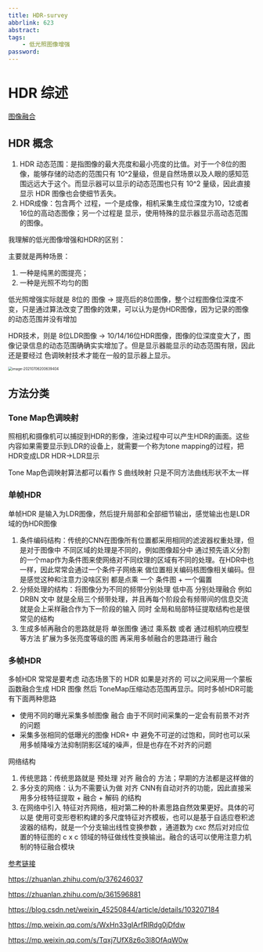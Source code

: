 ```yaml
---
title: HDR-survey
abbrlink: 623
abstract:
tags:
	- 低光照图像增强
password:
---
```



<!--more-->

# HDR  综述

[图像融合](https://blog.csdn.net/ZHANG2012LIANG/article/details/85031065)

## HDR 概念

1. HDR 动态范围：是指图像的最大亮度和最小亮度的比值。对于一个8位的图像，能够存储的动态的范围只有 10^2量级，但是自然场景以及人眼的感知范围远远大于这个。而显示器可以显示的动态范围也只有 10^2 量级，因此直接显示 HDR 图像也会使细节丢失。
2. HDR成像：包含两个 过程，一个是成像，相机采集生成位深度为10，12或者16位的高动态图像；另一个过程是 显示，使用特殊的显示器显示高动态范围的图像。

我理解的低光图像增强和HDR的区别：

主要就是两种场景：

1. 一种是纯黑的图提亮；
2. 一种是光照不均匀的图

低光照增强实际就是 8位的 图像 -> 提亮后的8位图像，整个过程图像位深度不变，只是通过算法改变了图像的效果，可以认为是伪HDR图像，因为记录的图像的动态范围并没有增加

HDR技术，则是 8位LDR图像 -> 10/14/16位HDR图像，图像的位深度变大了，图像记录信息的动态范围确确实实增加了。但是显示器能显示的动态范围有限，因此还是要经过 色调映射技术才能在一般的显示器上显示。

<img src="C:/Users/10729/AppData/Roaming/Typora/typora-user-images/image-20210706200639404.png" alt="image-20210706200639404" style="zoom:50%;" />

## 方法分类

### Tone Map色调映射 

照相机和摄像机可以捕捉到HDR的影像，渲染过程中可以产生HDR的画面。这些内容如果需要显示到LDR的设备上，就需要一个称为tone mapping的过程，把HDR变成LDR   HDR->LDR显示  

Tone Map色调映射算法都可以看作  S  曲线映射  只是不同方法曲线形状不太一样

### 单帧HDR

单帧HDR 是输入为LDR图像，然后提升局部和全部细节输出，感觉输出也是LDR域的伪HDR图像

1. 条件编码结构：传统的CNN在图像所有位置都采用相同的滤波器权重处理，但是对于图像中 不同区域的处理是不同的，例如图像超分中 通过预先语义分割的一个map作为条件图来使网络对不同纹理的区域有不同的处理。在HDR中也一样，因此常常会通过一个条件子网络来 做位置相关编码核图像相关编码。但是感觉这种和注意力没啥区别  都是点乘 一个  条件图 + 一个偏置
2. 分频处理的结构：将图像分为不同的频带分别处理  低中高 分别处理融合  例如 DRBN 文中  就是全局三个频带处理，并且再每个阶段会有频带间的信息交流  就是会上采样融合作为下一阶段的输入   同时  全局和局部特征提取结构也是很常见的结构
3. 生成多帧再融合的思路就是将 单张图像 通过 乘系数 或者 通过相机响应模型等方法 扩展为多张亮度等级的图  再采用多帧融合的思路进行 融合 

### 多帧HDR

多帧HDR 常常是要考虑 动态场景下的 HDR  如果是对齐的 可以之间采用一个蒙板函数融合生成 HDR 图像  然后 ToneMap压缩动态范围再显示。同时多帧HDR可能有下面两种思路

* 使用不同的曝光采集多帧图像 融合  由于不同时间采集的一定会有前景不对齐的问题
* 采集多张相同的低曝光的图像  HDR+ 中  避免不可逆的过饱和，同时也可以采用多帧降噪方法抑制阴影区域的噪声，但是也存在不对齐的问题

网络结构

1. 传统思路：传统思路就是  预处理 对齐  融合的 方法；早期的方法都是这样做的 
2. 多分支的网络：认为不需要认为做 对齐  CNN有自动对齐的功能，因此直接采用多分枝特征提取 +  融合  +  解码 的结构
3. 在网络中引入 特征对齐网络，相对第二种的朴素思路自然效果更好。具体的可以是 使用可变形卷积构建的多尺度特征对齐模板，也可以是基于自适应卷积滤波器的结构，就是一个分支输出线性变换参数 ，通道数为 cxc 然后对对应位置的特征图的 c x c 领域的特征做线性变换输出。融合的话可以使用注意力机制的特征融合模块



[参考链接](https://zhuanlan.zhihu.com/p/21983679)

https://zhuanlan.zhihu.com/p/376246037

https://zhuanlan.zhihu.com/p/361596881

https://blog.csdn.net/weixin_45250844/article/details/103207184

https://mp.weixin.qq.com/s/WxHn33gIArfRlRdg0jDfdw

https://mp.weixin.qq.com/s/Tqxj7UfX8z6o3l8OfAqW0w

